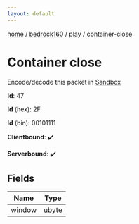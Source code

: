```yaml
---
layout: default
---
```


[home](/)  /  [bedrock160](/protocol/bedrock160)  /  [play](/protocol/bedrock160/play)  /  container-close

# Container close

Encode/decode this packet in [Sandbox](../../../sandbox/bedrock160#Play.ContainerClose)

**Id**: 47

**Id** (hex): 2F

**Id** (bin): 00101111

**Clientbound**: ✔️

**Serverbound**: ✔️

## Fields

Name | Type
---|---
window | ubyte
